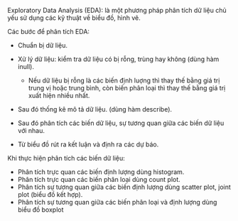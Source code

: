 
  Exploratory Data Analysis (EDA): là một phương pháp phân tích dữ liệu chủ yếu sử dụng các kỹ thuật về biểu đồ, hình vẽ.
  
  Các bước để phân tích EDA:

  - Chuẩn bị dữ liệu.
  - Xử lý dữ liệu: kiểm tra dữ liệu có bị rỗng, trùng hay không (dùng hàm inull).
  
      + Nếu dữ liệu bị rỗng là các biến định luợng thì thay thế bằng giá trị trung vị hoặc trung bình, còn biến phân loại thì thay thế bằng giá trị xuất hiện nhiều nhất.
  - Sau đó thống kê mô tả dữ liệu. (dùng hàm describe).
  - Sau đó phân tích các biến dữ liệu, sự tương quan giữa các biến dữ liệu với nhau.
  - Từ biểu đồ rút ra kết luận và định ra các dự báo.

  Khi thực hiện phân tích các biến dữ liệu:

  - Phân tích trực quan các biến định lượng dùng histogram.
  - Phân tích trực quan các biến phân loại dùng count plot.
  - Phân tích sự tương quan giữa các biến định lượng dùng scatter plot, joint plot (biểu đồ kết hợp).
  - Phân tích sự tương quan giữa các biến phân loại và định lượng dùng biểu đồ boxplot
